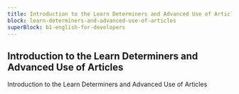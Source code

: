 ```yaml
---
title: Introduction to the Learn Determiners and Advanced Use of Articles
block: learn-determiners-and-advanced-use-of-articles
superBlock: b1-english-for-developers
---
```


## Introduction to the Learn Determiners and Advanced Use of Articles

Introduction to the Learn Determiners and Advanced Use of Articles
